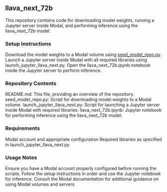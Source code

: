 ## llava_next_72b

This repository contains code for downloading model weights, running a Jupyter server inside Modal, and performing inference using the llava_next_72b model.
### Setup Instructions

Download the model weights to a Modal volume using [seed_model_repo.py](./seed_model_repo.py).
Launch a Jupyter server inside Modal with all required libraries using launch_jupyter_llava_next.py.
Open the llava_next_72b.ipynb notebook inside the Jupyter server to perform inference.

### Repository Contents

README.md: This file, providing an overview of the repository.
seed_model_repo.py: Script for downloading model weights to a Modal volume.
launch_jupyter_llava_next.py: Script for launching a Jupyter server inside Modal with required libraries.
llava_next_72b.ipynb: Jupyter notebook for performing inference using the llava_next_72b model.

### Requirements

Modal account and appropriate configuration
Required libraries as specified in launch_jupyter_llava_next.py

### Usage Notes
Ensure you have a Modal account properly configured before running the scripts. Follow the setup instructions in order and use the Jupyter notebook for inference. Consult the Modal documentation for additional guidance on using Modal volumes and servers
